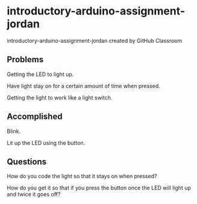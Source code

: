 # introductory-arduino-assignment-jordan
introductory-arduino-assignment-jordan created by GitHub Classroom


## Problems
Getting the LED to light up.


Have light stay on for a certain amount of time when pressed.


Getting the light to work like a light switch.


## Accomplished
Blink.


Lit up the LED using the button.


## Questions
How do you code the light so that it stays on when pressed?


How do you get it so that if you press the button once the LED will light up and twice it goes off?
